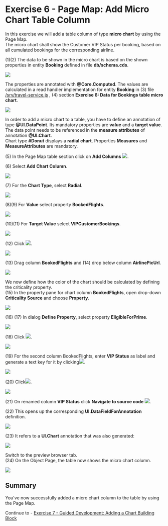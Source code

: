 # Exercise 6 - Page Map: Add Micro Chart Table Column

In this exercise we will add a table column of type **micro chart** by using the Page Map.\
The micro chart shall show the Customer VIP Status per booking, based on all cumulated bookings for the corresponding airline.

(1)(2) The data to be shown in the micro chart is based on the shown properties in entity **Booking** defined in file **db/schema.cds**.

![](./images/image1.png)

The properties are annotated with **@Core.Computed**. The values are calculated in a read handler implementation for entity **Booking**
in (3) file [/srv/travel-service.js](/srv/travel-service.js#215) , (4) section **Exercise 6: Data for Bookings table micro chart**.

![](./images/image4.png)

In order to add a micro chart to a table, you have to define an annotation of type **@UI.DataPoint**. Its mandatory properties are **value** and a **target value**.\
The data point needs to be referenced in the **measure attributes** of annotation **@UI.Chart**.\
Chart type **#Donut** displays a **radial chart**. Properties **Measures** and **MeasureAttributes** are mandatory.

(5) In the Page Map table section click on **Add Columns** ![](./images/image8.png).

(6) Select **Add Chart Column**.

![](./images/image7.png)

(7) For the **Chart Type**, select **Radial**.

![](./images/image10.png)

(8)(9) For **Value** select property **BookedFlights**.

![](./images/image12.png)

(10)(11) For **Target Value** select **VIPCustomerBookings**.

![](./images/image15.png)

(12) Click ![](./images/image18.png).

![](./images/image17.png)

(13) Drag column **BookedFlights** and (14) drop below column **AirlinePicUrl**.

![](./images/image19.png)

We now define how the color of the chart should be calculated by defining the criticality property.\
(15) In the property pane for chart column **BookedFlights**, open drop-down **Criticality Source** and choose **Property**.

![](./images/image21.png)

(16) (17) In dialog **Define Property**, select property **EligibleForPrime**.

![](./images/image23.png)

(18) Click ![](./images/image26.png).

![](./images/image25.png)

(19) For the second column BookedFlights, enter **VIP Status** as label and generate a text key for it by clicking![](./images/image28.png).

![](./images/image27.png)

(20) Click![](./images/image30.png).

![](./images/image29.png)

(21) On renamed column **VIP Status** click **Navigate to source code** ![](./images/image32.png).

(22) This opens up the corresponding **UI.DataFieldForAnnotation** definition.

![](./images/image31.png)

(23) It refers to a **UI.Chart** annotation that was also generated:

![](./images/image34.png)

Switch to the preview browser tab.\
(24) On the Object Page, the table now shows the micro chart column.

![](./images/image36.png)

## Summary

You've now successfully added a micro chart column to the table by using the Page Map.

Continue to - [Exercise 7 - Guided Development: Adding a Chart Building Block](../ex7/README.md)